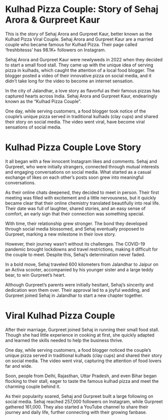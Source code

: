 # Kulhad Pizza Couple: Story of Sehaj Arora & Gurpreet Kaur

This is the story of Sehaj Arora and Gurpreet Kaur, better known as the Kulhad Pizza Viral Couple. Sehaj Arora and Gurpreet Kaur are a married couple who became famous for Kulhad Pizza. Their page called ‘freshbitesss’ has 98.1K+ followers on Instagram.

Sehaj Arora and Gurpreet Kaur were newlyweds in 2022 when they decided to start a small food stall. They came up with the unique idea of serving pizza in kulhads, which caught the attention of a local food blogger. The blogger posted a video of their innovative pizza on social media, and it didn’t take long for the video to become an internet sensation.

In the city of Jalandhar, a love story as flavorful as their famous pizzas has captured hearts across India. Sehaj Arora and Gurpreet Kaur, endearingly known as the “Kulhad Pizza Couple”.

 One day, while serving customers, a food blogger took notice of the couple’s unique pizza served in traditional kulhads (clay cups) and shared their story on social media. The video went viral, have become viral sensations of social media.

 # Kulhad Pizza Couple Love Story
It all began with a few innocent Instagram likes and comments. Sehaj and Gurpreet, who were initially strangers, connected through mutual interests and engaging conversations on social media. What started as a casual exchange of likes on each other’s posts soon grew into meaningful conversations.

 

As their online chats deepened, they decided to meet in person. Their first meeting was filled with excitement and a little nervousness, but it quickly became clear that their online chemistry translated beautifully into real life. Their date was full of laughter, shared stories, and an easy sense of comfort, an early sign that their connection was something special.

 

With time, their relationship grew stronger. The bond they developed through social media blossomed, and Sehaj eventually proposed to Gurpreet, marking a new milestone in their love story.

 

However, their journey wasn’t without its challenges. The COVID-19 pandemic brought lockdowns and travel restrictions, making it difficult for the couple to meet. Despite this, Sehaj’s determination never faded.

 

In a bold move, Sehaj traveled 600 kilometers from Jalandhar to Jaipur on an Activa scooter, accompanied by his younger sister and a large teddy bear, to win Gurpreet’s heart.

 

Although Gurpreet’s parents were initially hesitant, Sehaj’s sincerity and dedication won them over. Their approval led to a joyful wedding, and Gurpreet joined Sehaj in Jalandhar to start a new chapter together.

# Viral Kulhad Pizza Couple
After their marriage, Gurpreet joined Sehaj in running their small food stall. Though she had little experience in cooking at first, she quickly adapted and learned the skills needed to help the business thrive.

 

One day, while serving customers, a food blogger noticed the couple’s unique pizza served in traditional kulhads (clay cups) and shared their story on social media. The video went viral, capturing the attention of food lovers far and wide.

 

Soon, people from Delhi, Rajasthan, Uttar Pradesh, and even Bihar began flocking to their stall, eager to taste the famous kulhad pizza and meet the charming couple behind it.

 

As their popularity soared, Sehaj and Gurpreet built a large following on social media. Sehaj reached 257,000 followers on Instagram, while Gurpreet gathered 161,000. They also started a YouTube channel to share their journey and daily life, further connecting with their growing fanbase.
